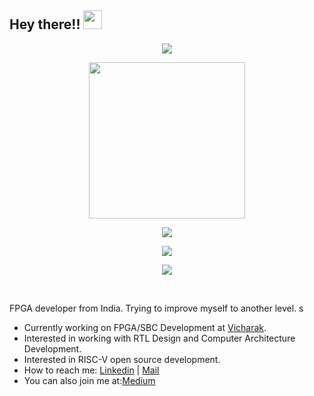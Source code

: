 ## Hey there!! <img src="https://media.giphy.com/media/hvRJCLFzcasrR4ia7z/giphy.gif" width="30px">


<!-- Stats Dashboard -->

<!-- Streak -->
<p align="center">
  <a href="https://git.io/streak-stats">
    <img src="https://streak-stats.demolab.com?user=tej-dabhankar&theme=nord&border_radius=4.5&date_format=j%20M%5B%20Y%5D&mode=weekly&card_width=450&card_height=200"/>
  </a>
</p>

<!-- Activity Graph -->
<p align="center">
  <a href="https://git.io/streak-stats">
    <img height=250 src="https://github-readme-activity-graph.vercel.app/graph?username=tej-dabhankar&border_radius=0&custom_title=activity%20graph&hide_title=true&bg_color=2E3440&color=81A1C1&line=88C0D0&point=5E81AC&area_color=D8DEE9&title_color=81A1C1&area=true"/>
  </a> 
</p>

<!-- GitHub Stats -->
<p align="center">
  <a href="https://github.com/tej-dabhankar/github-profile-trophy">
    <img src="https://github-readme-stats.vercel.app/api?username=tej-dabhankar&theme=nord&&column=9&row=1" />
  </a>
</p>

<!-- GitHub Stats -->
<p align="center">
  <a href="https://github.com/tej-dabhankar/github-profile-trophy">
    <img src="[https://github-readme-stats.vercel.app/api?username=tej-dabhankar&theme=nord&&column=9&row=1" />
  </a>
</p>

<!-- GitHub Trophies -->
<p align="center">
  <a href="https://github.com/tej-dabhankar/github-profile-trophy">
    <img src="https://github-profile-trophy.vercel.app/?username=tej-dabhankar&theme=nord&&column=9&row=1" />
  </a>
</p>

<br>

 FPGA developer from India. Trying to improve myself to another level.
s
- Currently working on FPGA/SBC Development at [Vicharak](https://vicharak.in).
- Interested in working with RTL Design and Computer Architecture Development.
- Interested in RISC-V open source development.
- How to reach me: [Linkedin](https://www.linkedin.com/in/tejas-dabhankar/) | [Mail](mailto:tejasdabhankar123@gmail.com)
- You can also join me at:[Medium](https://medium.com/@visionvlsi)




